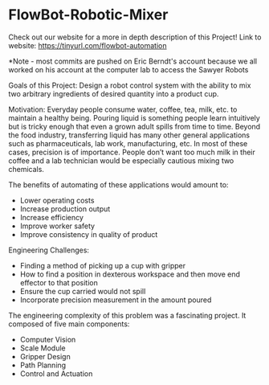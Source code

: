 # FlowBot-Robotic-Mixer

Check out our website for a more in depth description of this Project!
Link to website: https://tinyurl.com/flowbot-automation

*Note - most commits are pushed on Eric Berndt's account because we all worked on his account at the computer lab to access the Sawyer Robots

Goals of this Project:
Design a robot control system with the ability to mix two arbitrary ingredients of desired quantity into a product cup.

Motivation:
Everyday people consume water, coffee, tea, milk, etc. to maintain a healthy being.  Pouring liquid is something people learn intuitively 
but is tricky enough that even a grown adult spills from time to time.  Beyond the food industry, transferring liquid has many other general 
applications such as pharmaceuticals, lab work, manufacturing, etc.  In most of these cases, precision is of importance.  People don’t want 
too much milk in their coffee and a lab technician would be especially cautious mixing two chemicals.  

The benefits of automating of these applications would amount to:
- Lower operating costs
- Increase production output
- Increase efficiency
- Improve worker safety
- Improve consistency in quality of product

Engineering Challenges:
- Finding a method of picking up a cup with gripper
- How to find a position in dexterous workspace and then move end effector to that position
- Ensure the cup carried would not spill
- Incorporate precision measurement in the amount poured

The engineering complexity of this problem was a fascinating project.  It composed of five main components:
- Computer Vision
- Scale Module
- Gripper Design
- Path Planning
- Control and Actuation
